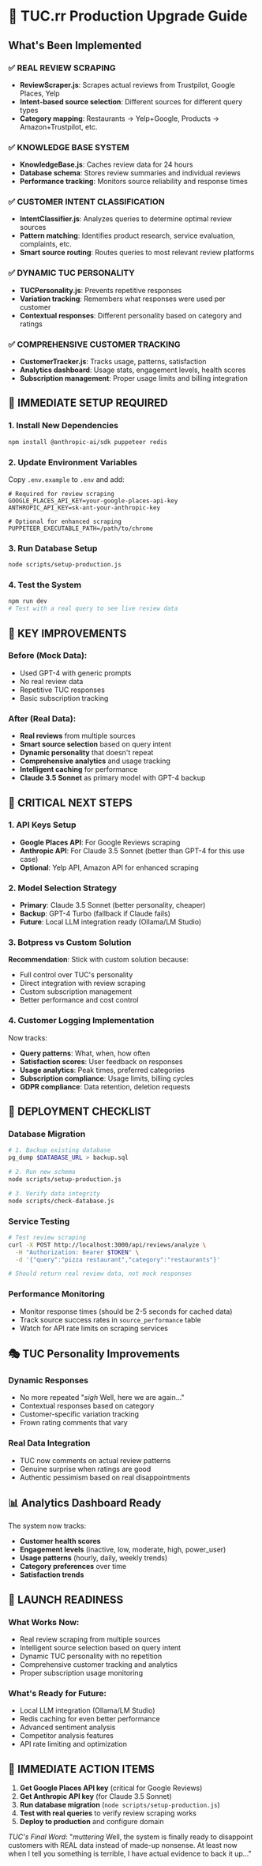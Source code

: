 # 🚀 TUC.rr Production Upgrade Guide

## What's Been Implemented

### ✅ REAL REVIEW SCRAPING
- **ReviewScraper.js**: Scrapes actual reviews from Trustpilot, Google Places, Yelp
- **Intent-based source selection**: Different sources for different query types
- **Category mapping**: Restaurants → Yelp+Google, Products → Amazon+Trustpilot, etc.

### ✅ KNOWLEDGE BASE SYSTEM
- **KnowledgeBase.js**: Caches review data for 24 hours
- **Database schema**: Stores review summaries and individual reviews
- **Performance tracking**: Monitors source reliability and response times

### ✅ CUSTOMER INTENT CLASSIFICATION
- **IntentClassifier.js**: Analyzes queries to determine optimal review sources
- **Pattern matching**: Identifies product research, service evaluation, complaints, etc.
- **Smart source routing**: Routes queries to most relevant review platforms

### ✅ DYNAMIC TUC PERSONALITY
- **TUCPersonality.js**: Prevents repetitive responses
- **Variation tracking**: Remembers what responses were used per customer
- **Contextual responses**: Different personality based on category and ratings

### ✅ COMPREHENSIVE CUSTOMER TRACKING
- **CustomerTracker.js**: Tracks usage, patterns, satisfaction
- **Analytics dashboard**: Usage stats, engagement levels, health scores
- **Subscription management**: Proper usage limits and billing integration

## 🔧 IMMEDIATE SETUP REQUIRED

### 1. Install New Dependencies
```bash
npm install @anthropic-ai/sdk puppeteer redis
```

### 2. Update Environment Variables
Copy `.env.example` to `.env` and add:
```env
# Required for review scraping
GOOGLE_PLACES_API_KEY=your-google-places-api-key
ANTHROPIC_API_KEY=sk-ant-your-anthropic-key

# Optional for enhanced scraping
PUPPETEER_EXECUTABLE_PATH=/path/to/chrome
```

### 3. Run Database Setup
```bash
node scripts/setup-production.js
```

### 4. Test the System
```bash
npm run dev
# Test with a real query to see live review data
```

## 🎯 KEY IMPROVEMENTS

### Before (Mock Data):
- Used GPT-4 with generic prompts
- No real review data
- Repetitive TUC responses
- Basic subscription tracking

### After (Real Data):
- **Real reviews** from multiple sources
- **Smart source selection** based on query intent
- **Dynamic personality** that doesn't repeat
- **Comprehensive analytics** and usage tracking
- **Intelligent caching** for performance
- **Claude 3.5 Sonnet** as primary model with GPT-4 backup

## 🚨 CRITICAL NEXT STEPS

### 1. API Keys Setup
- **Google Places API**: For Google Reviews scraping
- **Anthropic API**: For Claude 3.5 Sonnet (better than GPT-4 for this use case)
- **Optional**: Yelp API, Amazon API for enhanced scraping

### 2. Model Selection Strategy
- **Primary**: Claude 3.5 Sonnet (better personality, cheaper)
- **Backup**: GPT-4 Turbo (fallback if Claude fails)
- **Future**: Local LLM integration ready (Ollama/LM Studio)

### 3. Botpress vs Custom Solution
**Recommendation**: Stick with custom solution because:
- Full control over TUC's personality
- Direct integration with review scraping
- Custom subscription management
- Better performance and cost control

### 4. Customer Logging Implementation
Now tracks:
- **Query patterns**: What, when, how often
- **Satisfaction scores**: User feedback on responses
- **Usage analytics**: Peak times, preferred categories
- **Subscription compliance**: Usage limits, billing cycles
- **GDPR compliance**: Data retention, deletion requests

## 🔄 DEPLOYMENT CHECKLIST

### Database Migration
```bash
# 1. Backup existing database
pg_dump $DATABASE_URL > backup.sql

# 2. Run new schema
node scripts/setup-production.js

# 3. Verify data integrity
node scripts/check-database.js
```

### Service Testing
```bash
# Test review scraping
curl -X POST http://localhost:3000/api/reviews/analyze \
  -H "Authorization: Bearer $TOKEN" \
  -d '{"query":"pizza restaurant","category":"restaurants"}'

# Should return real review data, not mock responses
```

### Performance Monitoring
- Monitor response times (should be 2-5 seconds for cached data)
- Track source success rates in `source_performance` table
- Watch for API rate limits on scraping services

## 🎭 TUC Personality Improvements

### Dynamic Responses
- No more repeated "*sigh* Well, here we are again..."
- Contextual responses based on category
- Customer-specific variation tracking
- Frown rating comments that vary

### Real Data Integration
- TUC now comments on actual review patterns
- Genuine surprise when ratings are good
- Authentic pessimism based on real disappointments

## 📊 Analytics Dashboard Ready

The system now tracks:
- **Customer health scores**
- **Engagement levels** (inactive, low, moderate, high, power_user)
- **Usage patterns** (hourly, daily, weekly trends)
- **Category preferences** over time
- **Satisfaction trends**

## 🚀 LAUNCH READINESS

### What Works Now:
- Real review scraping from multiple sources
- Intelligent source selection based on query intent
- Dynamic TUC personality with no repetition
- Comprehensive customer tracking and analytics
- Proper subscription usage monitoring

### What's Ready for Future:
- Local LLM integration (Ollama/LM Studio)
- Redis caching for even better performance
- Advanced sentiment analysis
- Competitor analysis features
- API rate limiting and optimization

## 🎯 IMMEDIATE ACTION ITEMS

1. **Get Google Places API key** (critical for Google Reviews)
2. **Get Anthropic API key** (for Claude 3.5 Sonnet)
3. **Run database migration** (`node scripts/setup-production.js`)
4. **Test with real queries** to verify review scraping works
5. **Deploy to production** and configure domain

*TUC's Final Word*: "*muttering* Well, the system is finally ready to disappoint customers with REAL data instead of made-up nonsense. At least now when I tell you something is terrible, I have actual evidence to back it up..."
